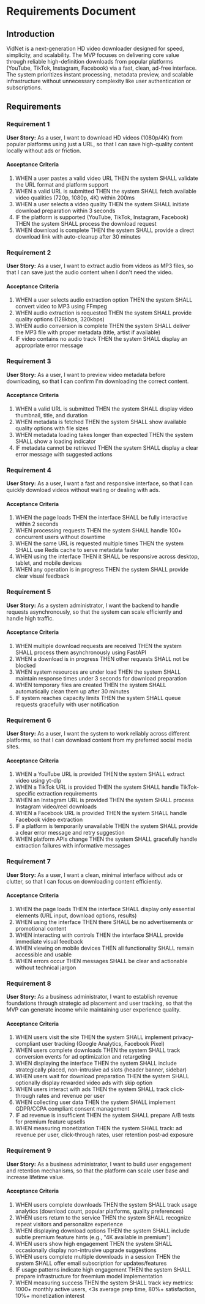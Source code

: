 # Requirements Document

## Introduction

VidNet is a next-generation HD video downloader designed for speed, simplicity, and scalability. The MVP focuses on delivering core value through reliable high-definition downloads from popular platforms (YouTube, TikTok, Instagram, Facebook) via a fast, clean, ad-free interface. The system prioritizes instant processing, metadata preview, and scalable infrastructure without unnecessary complexity like user authentication or subscriptions.

## Requirements

### Requirement 1

**User Story:** As a user, I want to download HD videos (1080p/4K) from popular platforms using just a URL, so that I can save high-quality content locally without ads or friction.

#### Acceptance Criteria

1. WHEN a user pastes a valid video URL THEN the system SHALL validate the URL format and platform support
2. WHEN a valid URL is submitted THEN the system SHALL fetch available video qualities (720p, 1080p, 4K) within 200ms
3. WHEN a user selects a video quality THEN the system SHALL initiate download preparation within 3 seconds
4. IF the platform is supported (YouTube, TikTok, Instagram, Facebook) THEN the system SHALL process the download request
5. WHEN download is complete THEN the system SHALL provide a direct download link with auto-cleanup after 30 minutes

### Requirement 2

**User Story:** As a user, I want to extract audio from videos as MP3 files, so that I can save just the audio content when I don't need the video.

#### Acceptance Criteria

1. WHEN a user selects audio extraction option THEN the system SHALL convert video to MP3 using FFmpeg
2. WHEN audio extraction is requested THEN the system SHALL provide quality options (128kbps, 320kbps)
3. WHEN audio conversion is complete THEN the system SHALL deliver the MP3 file with proper metadata (title, artist if available)
4. IF video contains no audio track THEN the system SHALL display an appropriate error message

### Requirement 3

**User Story:** As a user, I want to preview video metadata before downloading, so that I can confirm I'm downloading the correct content.

#### Acceptance Criteria

1. WHEN a valid URL is submitted THEN the system SHALL display video thumbnail, title, and duration
2. WHEN metadata is fetched THEN the system SHALL show available quality options with file sizes
3. WHEN metadata loading takes longer than expected THEN the system SHALL show a loading indicator
4. IF metadata cannot be retrieved THEN the system SHALL display a clear error message with suggested actions

### Requirement 4

**User Story:** As a user, I want a fast and responsive interface, so that I can quickly download videos without waiting or dealing with ads.

#### Acceptance Criteria

1. WHEN the page loads THEN the interface SHALL be fully interactive within 2 seconds
2. WHEN processing requests THEN the system SHALL handle 100+ concurrent users without downtime
3. WHEN the same URL is requested multiple times THEN the system SHALL use Redis cache to serve metadata faster
4. WHEN using the interface THEN it SHALL be responsive across desktop, tablet, and mobile devices
5. WHEN any operation is in progress THEN the system SHALL provide clear visual feedback

### Requirement 5

**User Story:** As a system administrator, I want the backend to handle requests asynchronously, so that the system can scale efficiently and handle high traffic.

#### Acceptance Criteria

1. WHEN multiple download requests are received THEN the system SHALL process them asynchronously using FastAPI
2. WHEN a download is in progress THEN other requests SHALL not be blocked
3. WHEN system resources are under load THEN the system SHALL maintain response times under 3 seconds for download preparation
4. WHEN temporary files are created THEN the system SHALL automatically clean them up after 30 minutes
5. IF system reaches capacity limits THEN the system SHALL queue requests gracefully with user notification

### Requirement 6

**User Story:** As a user, I want the system to work reliably across different platforms, so that I can download content from my preferred social media sites.

#### Acceptance Criteria

1. WHEN a YouTube URL is provided THEN the system SHALL extract video using yt-dlp
2. WHEN a TikTok URL is provided THEN the system SHALL handle TikTok-specific extraction requirements
3. WHEN an Instagram URL is provided THEN the system SHALL process Instagram video/reel downloads
4. WHEN a Facebook URL is provided THEN the system SHALL handle Facebook video extraction
5. IF a platform is temporarily unavailable THEN the system SHALL provide a clear error message and retry suggestion
6. WHEN platform APIs change THEN the system SHALL gracefully handle extraction failures with informative messages

### Requirement 7

**User Story:** As a user, I want a clean, minimal interface without ads or clutter, so that I can focus on downloading content efficiently.

#### Acceptance Criteria

1. WHEN the page loads THEN the interface SHALL display only essential elements (URL input, download options, results)
2. WHEN using the interface THEN there SHALL be no advertisements or promotional content
3. WHEN interacting with controls THEN the interface SHALL provide immediate visual feedback
4. WHEN viewing on mobile devices THEN all functionality SHALL remain accessible and usable
5. WHEN errors occur THEN messages SHALL be clear and actionable without technical jargon

### Requirement 8

**User Story:** As a business administrator, I want to establish revenue foundations through strategic ad placement and user tracking, so that the MVP can generate income while maintaining user experience quality.

#### Acceptance Criteria

1. WHEN users visit the site THEN the system SHALL implement privacy-compliant user tracking (Google Analytics, Facebook Pixel)
2. WHEN users complete downloads THEN the system SHALL track conversion events for ad optimization and retargeting
3. WHEN displaying the interface THEN the system SHALL include strategically placed, non-intrusive ad slots (header banner, sidebar)
4. WHEN users wait for download preparation THEN the system SHALL optionally display rewarded video ads with skip option
5. WHEN users interact with ads THEN the system SHALL track click-through rates and revenue per user
6. WHEN collecting user data THEN the system SHALL implement GDPR/CCPA compliant consent management
7. IF ad revenue is insufficient THEN the system SHALL prepare A/B tests for premium feature upsells
8. WHEN measuring monetization THEN the system SHALL track: ad revenue per user, click-through rates, user retention post-ad exposure

### Requirement 9

**User Story:** As a business administrator, I want to build user engagement and retention mechanisms, so that the platform can scale user base and increase lifetime value.

#### Acceptance Criteria

1. WHEN users complete downloads THEN the system SHALL track usage analytics (download count, popular platforms, quality preferences)
2. WHEN users return to the service THEN the system SHALL recognize repeat visitors and personalize experience
3. WHEN displaying download options THEN the system SHALL include subtle premium feature hints (e.g., "4K available in premium")
4. WHEN users show high engagement THEN the system SHALL occasionally display non-intrusive upgrade suggestions
5. WHEN users complete multiple downloads in a session THEN the system SHALL offer email subscription for updates/features
6. IF usage patterns indicate high engagement THEN the system SHALL prepare infrastructure for freemium model implementation
7. WHEN measuring success THEN the system SHALL track key metrics: 1000+ monthly active users, <3s average prep time, 80%+ satisfaction, 10%+ monetization interest
